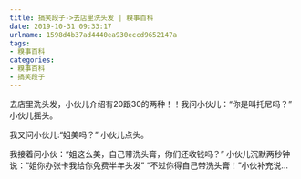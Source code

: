 ```yaml
---
title: 搞笑段子->去店里洗头发 | 糗事百科
date: 2019-10-31 09:33:17
urlname: 1598d4b37ad4440ea930eccd9652147a
tags: 
- 糗事百科
categories:
- 糗事百科
- 搞笑段子
---
```

去店里洗头发，小伙儿介绍有20跟30的两种！！我问小伙儿：“你是叫托尼吗？”  小伙儿摇头。

我又问小伙儿:“姐美吗？” 小伙儿点头。

我接着问小伙：“姐这么美，自己带洗头膏，你们还收钱吗？” 小伙儿沉默两秒钟说：“姐你办张卡我给你免费半年头发”   “不过你得自己带洗头膏！”小伙补充说…


